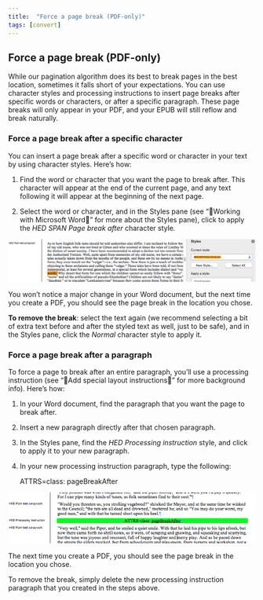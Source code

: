 ```yaml
---
title:  "Force a page break (PDF-only)"
tags: [convert]
---
```


<section data-type="chapter" class="hsecchapter" data-hederis-type="hsecchapter" id="force-page-break" data-pi-attrs="id: force-page-break; data-tags: convert;" role="doc-chapter" data-tags="convert" data-author-name=" " data-book-title=" " title="Force a page break (PDF-only)"><h1 data-hederis-type="hblkchaptitle" class="hblkchaptitle" id="pKuBH9Tlh">Force a page break (PDF-only)</h1><p class="hblkp" data-hederis-type="hblkp" id="pdOvqwGHT">While our pagination algorithm does its best to break pages in the best location, sometimes it falls short of your expectations. You can use character styles and processing instructions to insert page breaks after specific words or characters, or after a specific paragraph. These page breaks will only appear in your PDF, and your EPUB will still reflow and break naturally.</p><section class="hwprsubsection" data-hederis-type="hwprsubsection" id="pdwF4PBqK" data-type="subsection" title="Subsection 1"><h1 data-hederis-type="hblkchaptitle" class="hblkchaptitle" id="pHaZkapUL">Force a page break after a specific character</h1><p class="hblkp" data-hederis-type="hblkp" id="pTooEuoiA">You can insert a page break after a specific word or character in your text by using character styles. Here&#8217;s how:</p><ol class="hwprnumlist" data-hederis-type="hwprnumlist" id="pJimN1MIr"><li class="hblkoli" data-hederis-type="hblkoli" id="liB2aIAPmX"><p class="hblkoli" data-hederis-type="hblklip" id="pDnKr1xyb">Find the word or character that you want the page to break after. This character will appear at the end of the current page, and any text following it will appear at the beginning of the next page.</p></li><li class="hblkoli" data-hederis-type="hblkoli" id="lidFqjzmUV"><p class="hblkoli" data-hederis-type="hblklip" id="pYiVfnQIW">Select the word or character, and in the Styles pane (see &#8220;Working with Microsoft Word&#8221; for more about the Styles pane), click to apply the <em class="hspanem" data-hederis-type="hspanem" id="pGV3v4UNN">HED SPAN Page break after </em>character style<em class="hspanem" data-hederis-type="hspanem" id="phtvgwsXA">.</em></p></li></ol><img data-hederis-type="hblkimg" class="hblkimg" id="py1nQ817Y" src="/images/forcecharbr.png" data-img-src="forcecharbr.png"/><p class="hblkp" data-hederis-type="hblkp" id="pCWn8N4fJ">You won&#8217;t notice a major change in your Word document, but the next time you create a PDF, you should see the page break in the location you chose.</p><p class="hblkp" data-hederis-type="hblkp" id="pytvl3Ktk"><strong class="hspanstrong" data-hederis-type="hspanstrong" id="p6vpMB2DD">To remove the break</strong>: select the text again (we recommend selecting a bit of extra text before and after the styled text as well, just to be safe), and in the Styles pane, click the <em class="hspanem" data-hederis-type="hspanem" id="pMshalp1z">Normal</em> character style to apply it.</p></section><section class="hwprsubsection" data-hederis-type="hwprsubsection" id="pQpL4nKYJ" data-type="subsection" title="Subsection 2"><h1 data-hederis-type="hblkchaptitle" class="hblkchaptitle" id="ptHm5C2Jx">Force a page break after a paragraph</h1><p class="hblkp" data-hederis-type="hblkp" id="pdbWLjfex">To force a page to break after an entire paragraph, you&#8217;ll use a processing instruction (see &#8220;Add special layout instructions&#8221; for more background info). Here&#8217;s how:</p><ol class="hwprnumlist" data-hederis-type="hwprnumlist" id="p0BSBiUvq"><li class="hblkoli" data-hederis-type="hblkoli" id="liEw7upFhZ"><p class="hblkoli" data-hederis-type="hblklip" id="pi4Qv8ujr">In your Word document, find the paragraph that you want the page to break after.</p></li><li class="hblkoli" data-hederis-type="hblkoli" id="liQ1uByQ9S"><p class="hblkoli" data-hederis-type="hblklip" id="pWZeA2cGP">Insert a new paragraph directly after that chosen paragraph.</p></li><li class="hblkoli" data-hederis-type="hblkoli" id="lirbd8H1YQ"><p class="hblkoli" data-hederis-type="hblklip" id="pcJzTYjMQ">In the Styles pane, find the <em class="hspanem" data-hederis-type="hspanem" id="p4cEMOlEk">HED Processing instruction</em> style, and click to apply it to your new paragraph.</p></li><li class="hblkoli" data-hederis-type="hblkoli" id="li5UHpu5zG"><p class="hblkoli" data-hederis-type="hblklip" id="pX2Cqto6z">In your new processing instruction paragraph, type the following:</p><div class="hwprliteral" data-hederis-type="hwprliteral" id="p6F95v1ih" data-type="programlisting" role="doc-example"><p class="hblkp" data-hederis-type="hblkp" id="puFi4rTz6">ATTRS=class: pageBreakAfter</p></div></li></ol><img data-hederis-type="hblkimg" class="hblkimg" id="px10cd3aS" src="/images/forcebr.png" data-img-src="forcebr.png"/><p class="hblkp" data-hederis-type="hblkp" id="pua6UHM6t">The next time you create a PDF, you should see the page break in the location you chose.</p><p class="hblkp" data-hederis-type="hblkp" id="pwMR9P0M8">To remove the break, simply delete the new processing instruction paragraph that you created in the steps above.</p></section></section>
